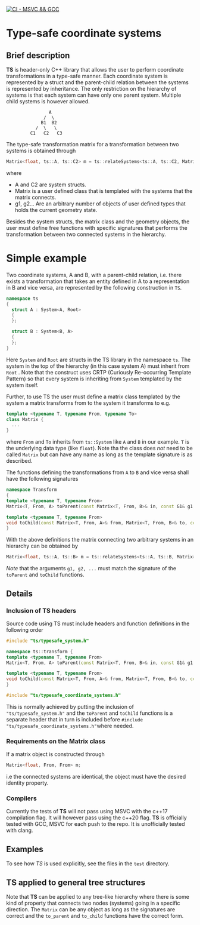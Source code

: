 [![CI - MSVC && GCC](https://github.com/KlasMvW/typesafe_coordinate_systems/actions/workflows/cmake.yml/badge.svg)](https://github.com/KlasMvW/typesafe_coordinate_systems/actions/workflows/cmake.yml)

# Type-safe coordinate systems

## Brief description

**TS** is header-only C++ library that allows the user to perform coordinate transformations in a type-safe manner.
Each coordinate system is represented by a struct and the parent-child relation between the systems is represented by inheritance. The only restriction on the hierarchy of systems is that each system can have only one parent system.
Multiple child systems is however allowed.

```
                A
              /  \
             B1  B2
           /  \   \
         C1   C2   C3
```

The type-safe transformation matrix for a transformation between two systems is obtained through

```c++
Matrix<float, ts::A, ts::C2> m = ts::relateSystems<ts::A, ts::C2, Matrix>(g1, g2....);
```
where 


* A and C2 are system structs.
* Matrix is a user defined class that is templated with the systems that the matrix connects.
* g1, g2... Are an arbitrary number of objects of user defined types that holds the current geometry state.

Besides the system structs, the matrix class and the geometry objects, the user must define free functions with specific signatures that performs the transformation between two connected systems in the hierarchy.

# Simple example

Two coordinate systems, A and B, with a parent-child relation, i.e. there exists a transformation that takes an entity defined in A to a representation in B and vice versa, are represented by the following construction in `TS`. 

```c++
namespace ts
{
  struct A : System<A, Root>
  {
  };

  struct B : System<B, A>
  {
  };
}
```

Here `System` and `Root` are structs in the TS library in the namespace `ts`. The system in the top of the hierarchy (in this case system A) must inherit from `Root` . Note that the construct uses CRTP (Curiously Re-occurring Template Pattern) so that every system is inheriting from `System` templated by the system itself.

Further, to use TS the user must define a matrix class templated by the system a matrix transforms from to the system it transforms to e.g.

```c++
template <typename T, typename From, typename To>
class Matrix {
  ...
}

```
where `From` and `To` inherits from `ts::System` like `A` and `B` in our example. `T` is the underlying data type (like `float`).
Note tha the class does *not* need to be called `Matrix` but can have any name as long as the template signature is as described.

The functions defining the transformations from `A` to `B`  and vice versa shall have the following signatures

```c++
namespace Transform
{
template <typename T, typename From>
Matrix<T, From, A> toParent(const Matrix<T, From, B>& in, const G1& g1, const G2& g2, ...);

template <typename T, typename From>
void toChild(const Matrix<T, From, A>& from, Matrix<T, From, B>& to, const G1& g1, const G2& g2, ...);
}
```
With the above definitions the matrix connecting two arbitrary systems in an hierarchy can be obtained by

```c++
Matrix<float, ts::A, ts::B> m = ts::relateSystems<ts::A, ts::B, Matrix>(g1, g2, ...);
```
*Note* that the arguments `g1, g2, ...` must match the signature of the `toParent` and `toChild` functions. 

## Details

### Inclusion of TS headers

Source code using TS must include headers and function definitions in the following order
```c++
#include "ts/typesafe_system.h"

namespace ts::transform {
template <typename T, typename From>
Matrix<T, From, A> toParent(const Matrix<T, From, B>& in, const G1& g1, const G2& g2, ...);

template <typename T, typename From>
void toChild(const Matrix<T, From, A>& from, Matrix<T, From, B>& to, const G1& g1, const G2& g2, ...);
}

#include "ts/typesafe_coordinate_systems.h"
```

This is normally achieved by putting the inclusion of `"ts/typesafe_system.h"` and the `toParent` and `toChild` functions is a separate header that in turn is included before `#include "ts/typesafe_coordinate_systems.h"`where needed.

### Requirements on the Matrix class

If a matrix object is constructed through
```c++
Matrix<float, From, From> m;
```
i.e the connected systems are identical, the object must have the desired identity property.

### Compilers

Currently the tests of **TS** will not pass using MSVC with the c++17 compilation flag. It will however pass using the c++20 flag. **TS** is officially tested with GCC, MSVC for each push to the repo. It is unofficially tested with clang.  

## Examples

To see how *TS* is used explicitly, see the files in the `test` directory.

## TS applied to general tree structures

Note that **TS** can be applied to any tree-like hierarchy where there is some kind of property that connects two nodes (systems) going in a specific direction. The `Matrix` can be any object as long as the signatures are correct and the `to_parent` and `to_child` functions have the correct form.  